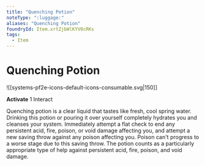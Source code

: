 ```yaml
---
title: "Quenching Potion"
noteType: ":luggage:"
aliases: "Quenching Potion"
foundryId: Item.xrtZjbWlKYV0cRKs
tags:
  - Item
---
```


# Quenching Potion
![[systems-pf2e-icons-default-icons-consumable.svg|150]]

**Activate** 1 Interact

Quenching potion is a clear liquid that tastes like fresh, cool spring water. Drinking this potion or pouring it over yourself completely hydrates you and cleanses your system. Immediately attempt a flat check to end any persistent acid, fire, poison, or void damage affecting you, and attempt a new saving throw against any poison affecting you. Poison can't progress to a worse stage due to this saving throw. The potion counts as a particularly appropriate type of help against persistent acid, fire, poison, and void damage.
